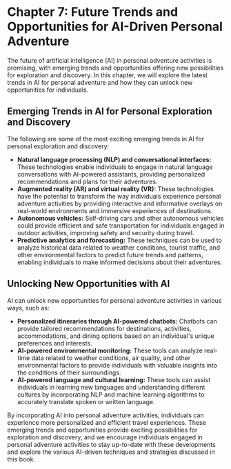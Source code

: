 Chapter 7: Future Trends and Opportunities for AI-Driven Personal Adventure
===========================================================================

The future of artificial intelligence (AI) in personal adventure activities is promising, with emerging trends and opportunities offering new possibilities for exploration and discovery. In this chapter, we will explore the latest trends in AI for personal adventure and how they can unlock new opportunities for individuals.

Emerging Trends in AI for Personal Exploration and Discovery
------------------------------------------------------------

The following are some of the most exciting emerging trends in AI for personal exploration and discovery:

* **Natural language processing (NLP) and conversational interfaces:** These technologies enable individuals to engage in natural language conversations with AI-powered assistants, providing personalized recommendations and plans for their adventures.
* **Augmented reality (AR) and virtual reality (VR):** These technologies have the potential to transform the way individuals experience personal adventure activities by providing interactive and informative overlays on real-world environments and immersive experiences of destinations.
* **Autonomous vehicles:** Self-driving cars and other autonomous vehicles could provide efficient and safe transportation for individuals engaged in outdoor activities, improving safety and security during travel.
* **Predictive analytics and forecasting:** These techniques can be used to analyze historical data related to weather conditions, tourist traffic, and other environmental factors to predict future trends and patterns, enabling individuals to make informed decisions about their adventures.

Unlocking New Opportunities with AI
-----------------------------------

AI can unlock new opportunities for personal adventure activities in various ways, such as:

* **Personalized itineraries through AI-powered chatbots:** Chatbots can provide tailored recommendations for destinations, activities, accommodations, and dining options based on an individual's unique preferences and interests.
* **AI-powered environmental monitoring:** These tools can analyze real-time data related to weather conditions, air quality, and other environmental factors to provide individuals with valuable insights into the conditions of their surroundings.
* **AI-powered language and cultural learning:** These tools can assist individuals in learning new languages and understanding different cultures by incorporating NLP and machine learning algorithms to accurately translate spoken or written language.

By incorporating AI into personal adventure activities, individuals can experience more personalized and efficient travel experiences. These emerging trends and opportunities provide exciting possibilities for exploration and discovery, and we encourage individuals engaged in personal adventure activities to stay up-to-date with these developments and explore the various AI-driven techniques and strategies discussed in this book.
